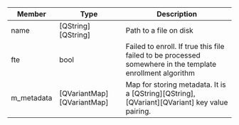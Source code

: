 Member | Type | Description
--- | --- | ---
<a class="table-anchor" id="name"></a>name | [QString][QString] | Path to a file on disk
<a class="table-anchor" id=fte></a>fte | bool | Failed to enroll. If true this file failed to be processed somewhere in the template enrollment algorithm
<a class="table-anchor" id=m_metadata></a>m_metadata | [QVariantMap][QVariantMap] | Map for storing metadata. It is a [QString][QString], [QVariant][QVariant] key value pairing.
